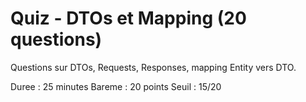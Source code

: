 # Quiz - DTOs et Mapping (20 questions)

Questions sur DTOs, Requests, Responses, mapping Entity vers DTO.

Duree : 25 minutes
Bareme : 20 points
Seuil : 15/20

